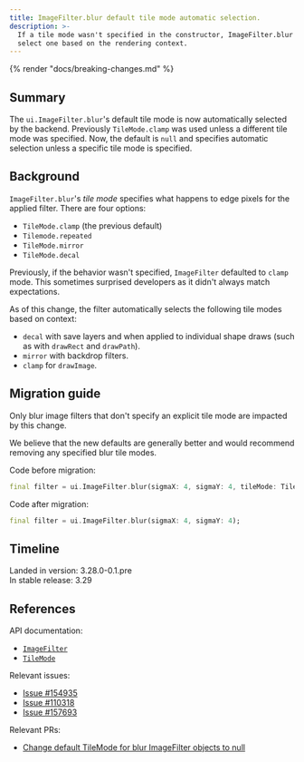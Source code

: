 ```yaml
---
title: ImageFilter.blur default tile mode automatic selection.
description: >-
  If a tile mode wasn't specified in the constructor, ImageFilter.blur will
  select one based on the rendering context.
---
```


{% render "docs/breaking-changes.md" %}

## Summary

The `ui.ImageFilter.blur`'s default tile mode is
now automatically selected by the backend.
Previously `TileMode.clamp` was used unless a different tile mode was specified.
Now, the default is `null` and specifies automatic selection unless
a specific tile mode is specified.

## Background

`ImageFilter.blur`'s _tile mode_ specifies what happens to
edge pixels for the applied filter.
There are four options:

- `TileMode.clamp` (the previous default)
- `Tilemode.repeated`
- `TileMode.mirror`
- `TileMode.decal`

Previously, if the behavior wasn't specified,
`ImageFilter` defaulted to `clamp` mode.
This sometimes surprised developers as it didn't always match expectations.

As of this change, the filter automatically selects the
following tile modes based on context:

* `decal` with save layers and when applied to individual shape draws
          (such as with `drawRect` and `drawPath`).
* `mirror` with backdrop filters.
* `clamp` for `drawImage`.

## Migration guide

Only blur image filters that don't specify an explicit tile mode are
impacted by this change.

We believe that the new defaults are generally
better and would recommend removing any specified blur tile modes.

Code before migration:

```dart
final filter = ui.ImageFilter.blur(sigmaX: 4, sigmaY: 4, tileMode: TileMode.decal);
```

Code after migration:

```dart
final filter = ui.ImageFilter.blur(sigmaX: 4, sigmaY: 4);
```

## Timeline

Landed in version: 3.28.0-0.1.pre<br>
In stable release: 3.29

## References

API documentation:

* [`ImageFilter`][]
* [`TileMode`][]

Relevant issues:

* [Issue #154935][]
* [Issue #110318][]
* [Issue #157693][]

Relevant PRs:

* [Change default TileMode for blur ImageFilter objects to null][]

[`ImageFilter`]: {{site.api}}/flutter/dart-ui/ImageFilter-class.html
[`ImageFilter.blur`]: {{site.api}}/flutter/dart-ui/ImageFilter/ImageFilter.blur.html
[`TileMode`]: {{site.api}}/flutter/dart-ui/TileMode.html
[Issue #154935]: {{site.repo.flutter}}/issues/154935
[Issue #110318]: {{site.repo.flutter}}/issues/110318
[Issue #157693]: {{site.repo.flutter}}/issues/157693
[Change default TileMode for blur ImageFilter objects to null]: {{site.repo.engine}}/pull/55552
